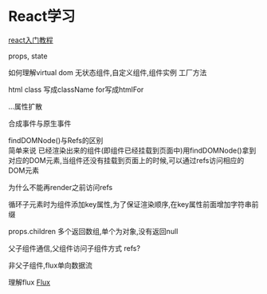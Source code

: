 # React学习
[react入门教程](https://hulufei.gitbooks.io/react-tutorial/content/flux.html)

props, state

如何理解virtual dom
无状态组件,自定义组件,组件实例
工厂方法

html class 写成className for写成htmlFor

...属性扩散

合成事件与原生事件

findDOMNode()与Refs的区别  
简单来说 已经渲染出来的组件(即组件已经挂载到页面中)用findDOMNode()拿到对应的DOM元素,当组件还没有挂载到页面上的时候,可以通过refs访问相应的DOM元素

为什么不能再render之前访问refs

循环子元素时为组件添加key属性,为了保证渲染顺序,在key属性前面增加字符串前缀

props.children 多个返回数组,单个为对象,没有返回null

父子组件通信,父组件访问子组件方式 refs?

非父子组件,flux单向数据流

理解flux [Flux](https://hulufei.gitbooks.io/react-tutorial/content/flux.html)
